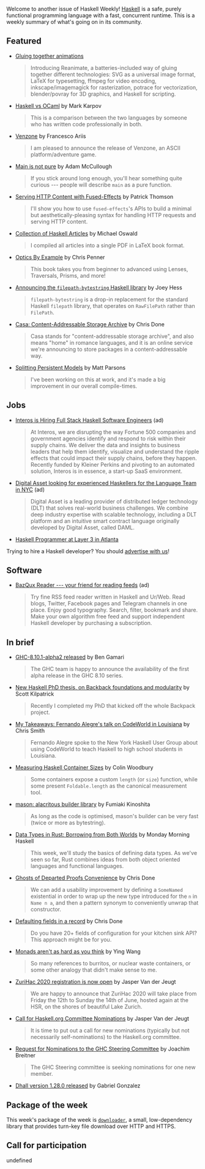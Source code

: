 Welcome to another issue of Haskell Weekly!
[Haskell](https://www.haskell.org) is a safe, purely functional programming language with a fast, concurrent runtime.
This is a weekly summary of what's going on in its community.

## Featured

- [Gluing together animations](https://reanimate.readthedocs.io/en/latest/glue_tut/)
  > Introducing Reanimate, a batteries-included way of gluing together different technologies: SVG as a universal image format, LaTeX for typesetting, ffmpeg for video encoding, inkscape/imagemagick for rasterization, potrace for vectorization, blender/povray for 3D graphics, and Haskell for scripting.

- [Haskell vs OCaml](https://markkarpov.com/post/haskell-vs-ocaml.html) by Mark Karpov
  > This is a comparison between the two languages by someone who has written code professionally in both.

- [Venzone](http://www.ariis.it/static/articles/venzone/page.html) by Francesco Ariis
  > I am pleased to announce the release of Venzone, an ASCII platform/adventure game.

- [Main is not pure](https://thewizardtower.github.io/posts/2019_12_07_main_is_not_pure/main_is_not_pure.html) by Adam McCullough
  > If you stick around long enough, you'll hear something quite curious --- people will describe `main` as a pure function.

- [Serving HTTP Content with Fused-Effects](https://blog.sumtypeofway.com/posts/serving-http-content-with-fused-effects.html) by Patrick Thomson
  >  I'll show you how to use `fused-effects`'s APIs to build a minimal but aesthetically-pleasing syntax for handling HTTP requests and serving HTTP content.

- [Collection of Haskell Articles](https://www.onikudaki.net/blog/archives/239) by Michael Oswald
  > I compiled all articles into a single PDF in LaTeX book format.

- [Optics By Example](https://leanpub.com/optics-by-example) by Chris Penner
  > This book takes you from beginner to advanced using Lenses, Traversals, Prisms, and more!

- [Announcing the `filepath-bytestring` Haskell library](https://joeyh.name/blog/entry/announcing_the_filepath-bytestring_haskell_library/) by Joey Hess
  > `filepath-bytestring` is a drop-in replacement for the standard Haskell `filepath` library, that operates on `RawFilePath` rather than `FilePath`.

- [Casa: Content-Addressable Storage Archive](https://tech.fpcomplete.com/blog/casa) by Chris Done
  > Casa stands for "content-addressable storage archive", and also means "home" in romance languages, and it is an online service we're announcing to store packages in a content-addressable way.

- [Splitting Persistent Models](https://www.parsonsmatt.org/2019/12/06/splitting_persistent_models.html) by Matt Parsons
  > I've been working on this at work, and it's made a big improvement in our overall compile-times.

## Jobs

- [Interos is Hiring Full Stack Haskell Software Engineers](https://www.interos.ai/careers/#haskell-software-engineer-ii) (ad)
  > At Interos, we are disrupting the way Fortune 500 companies and government agencies identify and respond to risk within their supply chains. We deliver the data and insights to business leaders that help them identify, visualize and understand the ripple effects that could impact their supply chains, before they happen. Recently funded by Kleiner Perkins and pivoting to an automated solution, Interos is in essence, a start-up SaaS environment.

- [Digital Asset looking for experienced Haskellers for the Language Team in NYC](https://digitalasset.com/careerone/?job_id=978901&job_title=language-engineer) (ad)
  > Digital Asset is a leading provider of distributed ledger technology (DLT) that solves real-world business challenges. We combine deep industry expertise with scalable technology, including a DLT platform and an intuitive smart contract language originally developed by Digital Asset, called DAML.

- [Haskell Programmer at Layer 3 in Atlanta](https://gist.github.com/chessai/27b980a1ab4685973d747ded70ad2a0b/3b7f3200eb1bb0ba528858852f8867d3ba2d1e50)

Trying to hire a Haskell developer?
You should [advertise with us](https://haskellweekly.news/advertising.html)!

## Software

- [BazQux Reader --- your friend for reading feeds](https://bazqux.com/r/hwn_dec19) (ad)
  > Try fine RSS feed reader written in Haskell and Ur/Web. Read blogs, Twitter, Facebook pages and Telegram channels in one place. Enjoy good typography. Search, filter, bookmark and share. Make your own algorithm free feed and support independent Haskell developer by purchasing a subscription.

## In brief

- [GHC-8.10.1-alpha2 released](https://discourse.haskell.org/t/announce-ghc-8-10-1-alpha2-released/1006?u=taylorfausak) by Ben Gamari
  > The GHC team is happy to announce the availability of the first alpha release in the GHC 8.10 series.

- [New Haskell PhD thesis, on Backback foundations and modularity](https://np.reddit.com/r/haskell/comments/e7gopg/new_haskell_phd_thesis_on_backback_foundations/) by Scott Kilpatrick
  > Recently I completed my PhD that kicked off the whole Backpack project.

- [My Takeaways: Fernando Alegre's talk on CodeWorld in Louisiana](https://medium.com/@cdsmithus/my-takeaways-fernando-alegres-talk-on-codeworld-in-louisiana-e639214f97c4) by Chris Smith
  > Fernando Alegre spoke to the New York Haskell User Group about using CodeWorld to teach Haskell to high school students in Louisiana.

- [Measuring Haskell Container Sizes](https://www.fosskers.ca/blog/container-sizes-en.html) by Colin Woodbury
  > Some containers expose a custom `length` (or `size`) function, while some present `Foldable.length` as the canonical measurement tool.

- [mason: alacritous builder library](https://github.com/fumieval/mason/tree/7251b09b2b8c0ca9e8d59b90a1154742f149d87f) by Fumiaki Kinoshita
  > As long as the code is optimised, mason's builder can be very fast (twice or more as bytestring).

- [Data Types in Rust: Borrowing from Both Worlds](https://mmhaskell.com/blog/2019/12/9/data-types-in-rust-borrowing-from-both-worlds) by Monday Morning Haskell
  > This week, we'll study the basics of defining data types. As we've seen so far, Rust combines ideas from both object oriented languages and functional languages.

- [Ghosts of Departed Proofs Convenience](https://chrisdone.com/posts/ghost-of-departed-proofs-conveniences/) by Chris Done
  > We can add a usability improvement by defining a `SomeNamed` existential in order to wrap up the new type introduced for the `n` in `Name n a`, and then a pattern synonym to conveniently unwrap that constructor.

- [Defaulting fields in a record](https://gist.github.com/chrisdone/7dddadd089e6a5d2e3e9445c4692d2c2/76e729b20fdde9bf126942b46554a26a4e4ec69c) by Chris Done
  > Do you have 20+ fields of configuration for your kitchen sink API? This approach might be for you.

- [Monads aren't as hard as you think](https://bytes.yingw787.com/posts/2019/12/06/monads/) by Ying Wang
  > So many references to burritos, or nuclear waste containers, or some other analogy that didn't make sense to me.

- [ZuriHac 2020 registration is now open](https://mail.haskell.org/pipermail/haskell-cafe/2019-December/131714.html) by Jasper Van der Jeugt
  > We are happy to announce that ZuriHac 2020 will take place from Friday the 12th to Sunday the 14th of June, hosted again at the HSR, on the shores of beautiful Lake Zurich.

- [Call for Haskell.org Committee Nominations](https://mail.haskell.org/pipermail/haskell-cafe/2019-December/131720.html) by Jasper Van der Jeugt
  > It is time to put out a call for new nominations (typically but not necessarily self-nominations) to the Haskell.org committee.

- [Request for Nominations to the GHC Steering Committee](https://mail.haskell.org/pipermail/haskell-cafe/2019-December/131729.html) by Joachim Breitner
  > The GHC Steering committee is seeking nominations for one new member.

- [Dhall version 1.28.0 released](https://github.com/dhall-lang/dhall-haskell/releases/tag/1.28.0) by Gabriel Gonzalez

## Package of the week

This week's package of the week is [`downloader`](https://hackage.haskell.org/package/downloader-0.1.0.1), a small, low-dependency library that provides turn-key file download over HTTP and HTTPS.

## Call for participation

undefined

